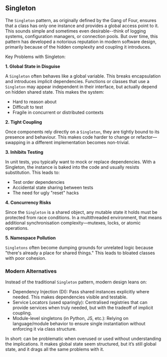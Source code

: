
## Singleton

The `Singleton` pattern, as originally defined by the Gang of Four, ensures that a class has
only one instance and provides a global access point to it. This sounds simple and sometimes
even desirable--think of logging systems, configuration managers, or connection pools. But
over time, this pattern has developed a notorious reputation in modern software design,
primarily because of the hidden complexity and coupling it introduces.


Key Problems with Singleton:

__1. Global State in Disguise__

A `Singleton` often behaves like a global variable. This breaks encapsulation and introduces
implicit dependencies. Functions or classes that use a `Singleton` may appear independent in
their interface, but actually depend on hidden shared state. This makes the system:
- Hard to reason about
- Difficult to test
- Fragile in concurrent or distributed contexts


__2. Tight Coupling__

Once components rely directly on a `Singleton`, they are tightly bound to its presence and behaviour.
This makes code harder to change or refactor—swapping in a different implementation becomes non-trivial.


__3. Inhibits Testing__

In unit tests, you typically want to mock or replace dependencies. With a Singleton, the instance is
baked into the code and usually resists substitution. This leads to:
- Test order dependencies
- Accidental state sharing between tests
- The need for ugly "reset" hacks


__4. Concurrency Risks__

Since the `Singleton` is a shared object, any mutable state it holds must be protected from race
conditions. In a multithreaded environment, that means additional synchronisation complexity—mutexes,
locks, or atomic operations.


__5. Namespace Pollution__

`Singletons` often become dumping grounds for unrelated logic because "there's already a place for
shared things." This leads to bloated classes with poor cohesion.


### Modern Alternatives

Instead of the traditional `Singleton` pattern, modern design leans on:
- Dependency Injection (DI): Pass shared instances explicitly where needed.
  This makes dependencies visible and testable.
- Service Locators (used sparingly): Centralised registries that can provide
  services when truly needed, but with the tradeoff of implicit coupling.
- Module-level singletons (in Python, JS, etc.): Relying on language/module
  behavior to ensure single instantiation without enforcing it via class structure.

In short: can be problematic when overused or used without understanding the implications.
It makes global state seem structured, but it’s still global state, and it drags all the
same problems with it.

